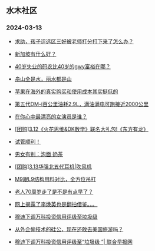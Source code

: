 ## 水木社区 
### 2024-03-13

+ [求助，孩子评选区三好被老师打分打下来了怎么办？](https://www.mysmth.net/nForum/article/ChildEducation/2360786)

+ [新加坡有什么好？](https://www.mysmth.net/nForum/article/OurEstate/2918898)

+ [40岁失业的码农比40岁的gwy富裕在哪？](https://www.mysmth.net/nForum/article/WorkingLife/6040)

+ [舟山全是水，丽水都是山](https://www.mysmth.net/nForum/article/Geography/577329)

+ [苹果在海外的真实购买和使用成本其实挺低的](https://www.mysmth.net/nForum/article/FamilyLife/1766620226)

+ [第五代DM-i百公里油耗2.9L，满油满电可跑接近2000公里](https://www.mysmth.net/nForum/article/GreenAuto/1500224)

+ [在你心中最漂亮的女演员是谁？](https://www.mysmth.net/nForum/article/MyFamily/248770)

+ [[团购]3.12《火花思维&DK数学》联名大礼包!《东方有龙》](https://www.mysmth.net/nForum/article/ADAgent_TG/1318570)

+ [试管顺利！](https://www.mysmth.net/nForum/article/Age/20348926)

+ [男女有别：泡面 奶茶](https://www.mysmth.net/nForum/article/MMJoke/1634817421)

+ [[团购]3.13华强北五代耳机|吹风机](https://www.mysmth.net/nForum/article/ADAgent_TG/1318604)

+ [M9跟L9结构用料对比，全方位吊打](https://www.mysmth.net/nForum/article/GreenAuto/1501671)

+ [老人70周岁走了是不是有点早了？](https://www.mysmth.net/nForum/article/FamilyLife/1766620897)

+ [网上揭露了李焕英也是翻拍借鉴。。。](https://www.mysmth.net/nForum/article/Movielife/2251)

+ [穆迪下调万科投资信用评级至垃圾级](https://www.mysmth.net/nForum/article/OurEstate/2920580)

+ [从外企偷技术的硅公，现在还敢去美国旅游吗？](https://www.mysmth.net/nForum/article/METech/474868)

+ [穆迪下调万科投资信用评级至“垃圾级 ”| 联合早报网](https://www.mysmth.net/nForum/article/Property/117)

